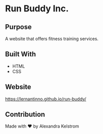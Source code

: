 # Run Buddy Inc.

## Purpose
A website that offers fitness training services.

## Built With
* HTML
* CSS

## Website
https://lernantinno.github.io/run-buddy/

## Contribution
Made with ❤️ by Alexandra Kelstrom
